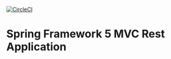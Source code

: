 [![CircleCI](https://circleci.com/gh/druizcayuela/spring5-mvc-rest.svg?style=svg)](https://circleci.com/gh/druizcayuela/spring5-mvc-rest)
# Spring Framework 5 MVC Rest Application
